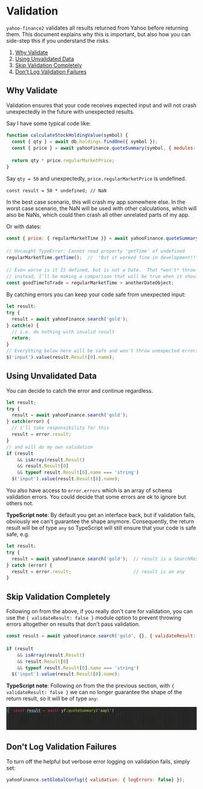 # Validation

`yahoo-finance2` validates all results returned from Yahoo before returning
them.  This document explains why this is important, but also how you can
side-step this if you understand the risks.

1. [Why Validate](#why-validate)
1. [Using Unvalidated Data](#using-unvalidated-data)
1. [Skip Validation Completely](#using-unvalidated-data)
1. [Don't Log Validation Failures](#dont-log-validation-fails)

<a name="why-validate"></a>
## Why Validate

Validation ensures that your code receives expected input and will not crash
unexpectedly in the future with unexpected results.

Say I have some typical code like:

```js
function calculateStockHoldingValue(symbol) {
  const { qty } = await db.holdings.findOne({ symbol });
  const { price } = await yahooFinance.quoteSummary(symbol, { modules: "price" });

  return qty * price.regularMarketPrice;
}
```

Say `qty = 50` and unexpectedly, `price.regularMarketPrice` is undefined.

`const result = 50 * undefined; // NaN`

In the best case scenario, this will crash my app somewhere else.  In the worst case scenario, the NaN will be used with other calculations, which will also be NaNs, which could then crash all other unrelated parts of my app.

Or with dates:

```js
const { price: { regularMarketTime }} = await yahooFinance.quoteSummary('AAPL');

// Uncaught TypeError: Cannot read property 'getTime' of undefined
regularMarketTime.getTime();  //  "But it worked fine in development!!"

// Even worse is it IS defined, but is not a Date.  That *won't* throw an error in my code,
// instead, I'll be making a comparison that will be true when it should be false, etc.
const goodTimeToTrade = regularMarketTime > anotherDateObject;
```

By catching errors you can keep your code safe from unexpected input:

```js
let result;
try {
  result = await yahooFinance.search('gold');
} catch(e) {
  // i.e. do nothing with invalid result
  return;
}
// Everything below here will be safe and won't throw unexpected errors
$('input').value(result.Result[0].name);
```

<a name="using-unvalidated-data"></a>
## Using Unvalidated Data

You can decide to catch the error and continue regardless.

```js
let result;
try {
  result = await yahooFinance.search('gold');
} catch(error) {
  // i'll take responsibility for this
  result = error.result;
}
// and will do my own validation
if (result
    && isArray(result.Result)
    && result.Result[0]
    && typeof result.Result[0].name === 'string')
  $('input').value(result.Result[0].name);
```

You also have access to `error.errors` which is an array of schema validation
errors.  You could decide that some errors are ok to ignore but others not.

**TypeScript note**: By default you get an interface back, but if validation
fails, obviously we can't guarantee the shape anymore.  Consequently, the
return result will be of type `any` so TypeScript will still ensure that
your code is safe safe, e.g.

```js
let result;
try {
  result = await yahooFinance.search('gold');  // result is a SearchResult
} catch (error) {
  result = error.result;                       // result is an any
}
```

<a name="using-unvalidated-data"></a>
## Skip Validation Completely

Following on from the above, if you really don't care for validation, you can
use the `{ validateResult: false }` module option to prevent throwing errors
altogether on results that don't pass validation.

```js
const result = await yahooFinance.search('gold', {}, { validateResult: false });

if (result
    && isArray(result.Result)
    && result.Result[0]
    && typeof result.Result[0].name === 'string')
  $('input').value(result.Result[0].name);

```

**TypeScript note**: Following on from the the previous section, with
`{ validateResult: false }` we can no longer guarantee the shape
of the return result, so it will be of type `any`:

![validation typescript example](./img/validation-typescript.gif)

<a name="dont-log-validation-fails"></a>
## Don't Log Validation Failures

To turn off the helpful but verbose error logging on validation fails,
simply set:

```js
yahooFinance.setGlobalConfig({ validation: { logErrors: false} });
```

